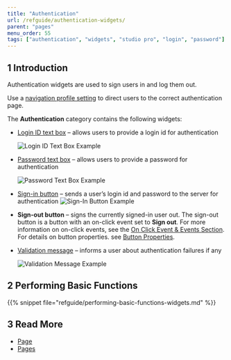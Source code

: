 ```yaml
---
title: "Authentication"
url: /refguide/authentication-widgets/
parent: "pages"
menu_order: 55
tags: ["authentication", "widgets", "studio pro", "login", "password"]
---
```


## 1 Introduction

Authentication widgets are used to sign users in and log them out. 

Use a [navigation profile setting](/refguide/navigation/#authentication) to direct users to the correct authentication page.

The **Authentication** category contains the following widgets:

* [Login ID text box](/refguide/login-id-text-box/) – allows users to provide a login id for authentication

    ![Login ID Text Box Example](/attachments/refguide/modeling/pages/authentication-widgets/logid-id-example.png)

* [Password text box](/refguide/password-text-box/) – allows users to provide a password for authentication

    ![Password Text Box Example](/attachments/refguide/modeling/pages/authentication-widgets/password-text-box-example.png)

* [Sign-in button](/refguide/sign-in-button/) – sends a user’s login id and password to the server for authentication
    ![Sign-In Button Example](/attachments/refguide/modeling/pages/authentication-widgets/sign-in-button-example.png)

* **Sign-out button** – signs the currently signed-in user out. The sign-out button is a button with an on-click event set to **Sign out**. For more information on on-click events, see the [On Click Event & Events Section](on-click-event). For details on button properties. see [Button Properties](/refguide/button-properties/).

* [Validation message](/refguide/validation-message/) – informs a user about authentication failures if any

    ![Validation Message Example](/attachments/refguide/modeling/pages/authentication-widgets/validation-message-example.png)

## 2 Performing Basic Functions

{{% snippet file="refguide/performing-basic-functions-widgets.md" %}}

## 3 Read More

* [Page](/refguide/page/)
* [Pages](/refguide/pages/)